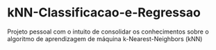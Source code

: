 # kNN-Classificacao-e-Regressao
Projeto pessoal com o intuito de consolidar os conhecimentos sobre o algoritmo de aprendizagem de máquina k-Nearest-Neighbors (kNN)
